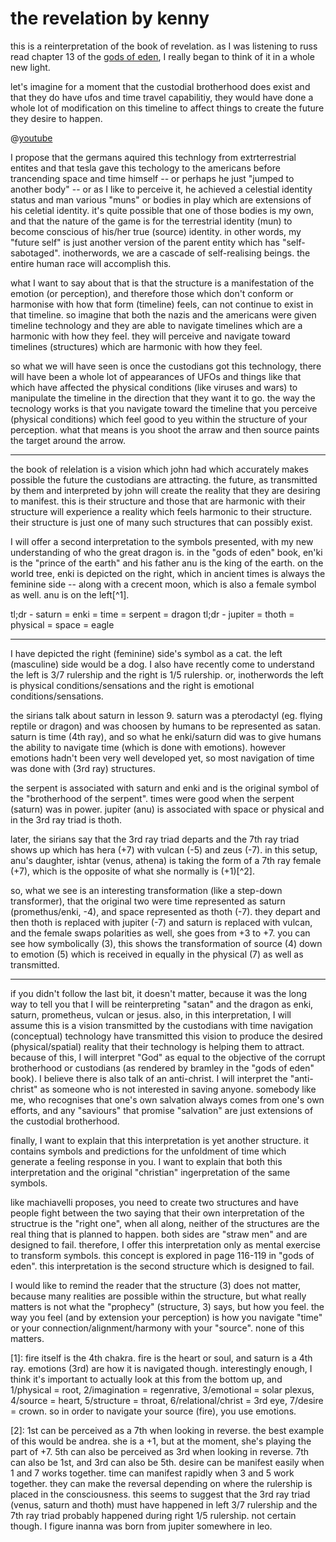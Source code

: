 # the revelation by kenny

this is a reinterpretation of the book of revelation. as I was listening to russ read chapter 13 of the [gods of eden](/docs/William_Bramley_-_The_Gods_of_Eden.pdf), I really began to think of it in a whole new light.

let's imagine for a moment that the custodial brotherhood does exist and that they do have ufos and time travel capabilitiy, they would have done a whole lot of modification on this timeline to affect things to create the future they desire to happen.

@[youtube](https://www.youtube.com/watch?v=Kh8RLrug7lQ)

I propose that the germans aquired this technlogy from extrterrestrial entites and that tesla gave this techology to the americans before trancending space and time himself -- or perhaps he just "jumped to another body" -- or as I like to perceive it, he achieved a celestial identity status and man various "muns" or bodies in play which are extensions of his celetial identity. it's quite possible that one of those bodies is my own, and that the nature of the game is for the terrestrial identity (mun) to become conscious of his/her true (source) identity. in other words, my "future self" is just another version of the parent entity which has "self-sabotaged". inotherwords, we are a cascade of self-realising beings. the entire human race will accomplish this.

what I want to say about that is that the structure is a manifestation of the emotion (or perception), and therefore those which don't conform or harmonise with how that form (timeline) feels, can not continue to exist in that timeline. so imagine that both the nazis and the americans were given timeline technology and they are able to navigate timelines which are a harmonic with how they feel. they will perceive and navigate toward timelines (structures) which are harmonic with how they feel.

so what we will have seen is once the custodians got this technology, there will have been a whole lot of appearances of UFOs and things like that which have affected the physical conditions (like viruses and wars) to manipulate the timeline in the direction that they want it to go. the way the tecnology works is that you navigate toward the timeline that you perceive (physical conditions) which feel good to yeu within the structure of your perception. what that means is you shoot the arraw and then source paints the target around the arrow.

---

the book of relelation is a vision which john had which accurately makes possible the future the custodians are attracting. the future, as transmitted by them and interpreted by john will create the reality that they are desiring to manifest. this is their structure and those that are harmonic with their structure will experience a reality which feels harmonic to their structure. their structure is just one of many such structures that can possibly exist.

I will offer a second interpretation to the symbols presented, with my new understanding of who the great dragon is. in the "gods of eden" book, en'ki is the "prince of the earth" and his father anu is the king of the earth. on the world tree, enki is depicted on the right, which in ancient times is always the feminine side -- along with a crecent moon, which is also a female symbol as well. anu is on the left[^1].

tl;dr - saturn = enki = time = serpent = dragon
tl;dr - jupiter = thoth = physical = space = eagle

---

I have depicted the right (feminine) side's symbol as a cat. the left (masculine) side would be a dog. I also have recently come to understand the left is 3/7 rulership and the right is 1/5 rulership. or, inotherwords the left is physical conditions/sensations and the right is emotional conditions/sensations.

the sirians talk about saturn in lesson 9. saturn was a pterodactyl (eg. flying reptile or dragon) and was choosen by humans to be represented as satan. saturn is time (4th ray), and so what he enki/saturn did was to give humans the ability to navigate time (which is done with emotions). however emotions hadn't been very well developed yet, so most navigation of time was done with (3rd ray) structures.

the serpent is associated with saturn and enki and is the original symbol of the "brotherhood of the serpent". times were good when the serpent (saturn) was in power. jupiter (anu) is associated with space or physical and in the 3rd ray triad is thoth.

later, the sirians say that the 3rd ray triad departs and the 7th ray triad shows up which has hera (+7) with vulcan (-5) and zeus (-7). in this setup, anu's daughter, ishtar (venus, athena) is taking the form of a 7th ray female (+7), which is the opposite of what she normally is (+1)[^2].

so, what we see is an interesting transformation (like a step-down transformer), that the original two were time represented as saturn (promethus/enki, -4), and space represented as thoth (-7). they depart and then thoth is replaced with jupiter (-7) and saturn is replaced with vulcan, and the female swaps polarities as well, she goes from +3 to +7. you can see how symbolically (3), this shows the transformation of source (4) down to emotion (5) which is received in equally in the physical (7) as well as transmitted.

---

if you didn't follow the last bit, it doesn't matter, because it was the long way to tell you that I will be reinterpreting "satan" and the dragon as enki, saturn, prometheus, vulcan or jesus. also, in this interpretation, I will assume this is a vision transmitted by the custodians with time navigation (conceptual) technology have transmitted this vision to produce the desired (physical/spatial) reality that their technology is helping them to attract. because of this, I will interpret "God" as equal to the objective of the corrupt brotherhood or custodians (as rendered by bramley in the "gods of eden" book). I believe there is also talk of an anti-christ. I will interpret the "anti-christ" as someone who is not interested in saving anyone. somebody like me, who recognises that one's own salvation always comes from one's own efforts, and any "saviours" that promise "salvation" are just extensions of the custodial brotherhood.

finally, I want to explain that this interpretation is yet another structure. it contains symbols and predictions for the unfoldment of time which generate a feeling response in you. I want to explain that both this interpretation and the original "christian" ingerpretation of the same symbols.

like machiavelli proposes, you need to create two structures and have people fight between the two saying that their own interpretation of the structrue is the "right one", when all along, neither of the structures are the real thing that is planned to happen. both sides are "straw men" and are designed to fail. therefore, I offer this interpretation only as mental exercise to transform symbols. this concept is explored in page 116-119 in "gods of eden". this interpretation is the second structure which is designed to fail.

I would like to remind the reader that the structure (3) does not matter, because many realities are possible within the structure, but what really matters is not what the "prophecy" (structure, 3) says, but how you feel. the way you feel (and by extension your perception) is how you navigate "time" or your connection/alignment/harmony with your "source". none of this matters.

[1]: fire itself is the 4th chakra. fire is the heart or soul, and saturn is a 4th ray. emotions (3rd) are how it is navigated though. interestingly enough, I think it's important to actually look at this from the bottom up, and 1/physical = root, 2/imagination = regenrative, 3/emotional = solar plexus, 4/source = heart, 5/structure = throat, 6/relational/christ = 3rd eye, 7/desire = crown. so in order to navigate your source (fire), you use emotions.

[2]: 1st can be perceived as a 7th when looking in reverse. the best example of this would be andrea. she is a +1, but at the moment, she's playing the part of +7. 5th can also be perceived as 3rd when looking in reverse. 7th can also be 1st, and 3rd can also be 5th. desire can be manifest easily when 1 and 7 works together. time can manifest rapidly when 3 and 5 work together. they can make the reversal depending on where the rulership is placed in the consciousness. this seems to suggest that the 3rd ray triad (venus, saturn and thoth) must have happened in left 3/7 rulership and the 7th ray triad probably happened during right 1/5 rulership. not certain though. I figure inanna was born from jupiter somewhere in leo.

###
